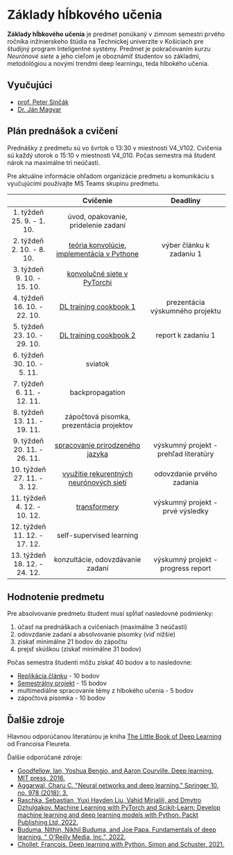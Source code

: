 # Základy hĺbkového učenia

**Základy hĺbkového učenia** je predmet ponúkaný v zimnom semestri prvého ročníka inžinierskeho štúdia na Technickej univerzite v Košiciach pre študijný program Inteligentné systémy. Predmet je pokračovaním kurzu *Neurónové siete* a jeho cieľom je oboznámiť študentov so základmi, metodológiou a novými trendmi deep learningu, teda hlbokého učenia.

## Vyučujúci
 - [prof. Peter Sinčák](https://www.petersincak.com)
 - [Dr. Ján Magyar](http://www.cloudai.sk/people-janmagyar/)

## Plán prednášok a cvičení
Prednášky z predmetu sú vo švrtok o 13:30 v miestnosti V4_V102. Cvičenia sú každý utorok o 15:10 v miestnosti V4_010. Počas semestra má študent nárok na maximálne tri neúčasti.

Pre aktuálne informácie ohľadom organizácie predmetu a komunikáciu s vyučujúcimi používajte MS Teams skupinu predmetu.

|                                  |                            **Cvičenie**                            |              **Deadliny**               |
|:--------------------------------:|:------------------------------------------------------------------:|:---------------------------------------:|
|   1. týždeň<br>25. 9. - 1. 10.   |                úvod, opakovanie, pridelenie zadaní                 |                                         |
|   2. týždeň<br>2. 10. - 8. 10.   |            [teória konvolúcie, implementácia v Pythone](labs/lab02-convolution.ipynb)              | výber článku k zadaniu 1                |
|   3. týždeň<br>9. 10. - 15. 10.  |                    [konvolučné siete v PyTorchi](labs/lab03-cnn.ipynb)                     |                                         |
|   4. týždeň<br>16. 10. - 22. 10. |                       [DL training cookbook 1](labs/lab04-deep-learning-cookbook-1.ipynb)                       | prezentácia výskumného projektu         |
|   5. týždeň<br>23. 10. - 29. 10. |                       [DL training cookbook 2](labs/lab05-deep-learning-cookbook-2.ipynb)                       | report k zadaniu 1                      |
|   6. týždeň<br>30. 10. - 5. 11.  |      sviatok      |                                         |
|   7. týždeň<br>6. 11. - 12. 11.  |   backpropagation    |                                         |
|   8. týždeň<br>13. 11. - 19. 11. |               zápočtová písomka, prezentácia projektov             |                                         |
|   9. týždeň<br>20. 11. - 26. 11. |                   [spracovanie prirodzeného jazyka](labs/lab07-natural-language-processing.ipynb)          | výskumný projekt - prehľad literatúry   |
|  10. týždeň<br>27. 11. - 3. 12.  |               [využitie rekurentných neurónových sietí](labs/lab08-sequential-data-with-rnn.ipynb)              | odovzdanie prvého zadania               |
|  11. týždeň<br>4. 12. - 10. 12.  |                            [transformery](labs/lab09-transformers.ipynb)                            | výskumný projekt - prvé výsledky                |
|  12. týždeň<br>11. 12. - 17. 12. |                      self-supervised learning                      |                                         |
|  13. týždeň<br>18. 12. - 24. 12. |                  konzultácie, odovzdávanie zadaní                  | výskumný projekt - progress report      |

## Hodnotenie predmetu
Pre absolvovanie predmetu študent musí spĺňať nasledovné podmienky:

1. účasť na prednáškach a cvičeniach (maximálne 3 neúčasti)
2. odovzdanie zadaní a absolvovanie písomky (viď nižšie)
3. získať minimálne 21 bodov do zápočtu
4. prejsť skúškou (získať minimálne 31 bodov)

Počas semestra študenti môžu získať 40 bodov a to nasledovne:

  - [Replikácia článku](assignments/assignment1.md) - 10 bodov
  - [Semestrálny projekt](assignments/assignment2.md) - 15 bodov
  - multimediálne spracovanie témy z hlbokého učenia - 5 bodov
  - zápočtová písomka - 10 bodov

## Ďalšie zdroje
Hlavnou odporúčanou literatúrou je kniha [The Little Book of Deep Learning](https://fleuret.org/public/lbdl.pdf) od Francoisa Fleureta.

Ďalšie odporúčané zdroje:

 - [Goodfellow, Ian, Yoshua Bengio, and Aaron Courville. Deep learning. MIT press, 2016.](https://www.deeplearningbook.org)
 - [Aggarwal, Charu C. "Neural networks and deep learning." Springer 10, no. 978 (2018): 3.](https://link.springer.com/book/10.1007/978-3-319-94463-0)
 - [Raschka, Sebastian, Yuxi Hayden Liu, Vahid Mirjalili, and Dmytro Dzhulgakov. Machine Learning with PyTorch and Scikit-Learn: Develop machine learning and deep learning models with Python. Packt Publishing Ltd, 2022.](https://www.packtpub.com/product/machine-learning-with-pytorch-and-scikit-learn/9781801819312)
 - [Buduma, Nithin, Nikhil Buduma, and Joe Papa. Fundamentals of deep learning. " O'Reilly Media, Inc.", 2022.](https://www.oreilly.com/library/view/fundamentals-of-deep/9781492082170/)
 - [Chollet, Francois. Deep learning with Python. Simon and Schuster, 2021.](https://www.manning.com/books/deep-learning-with-python-second-edition)
